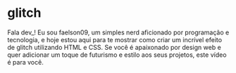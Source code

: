 # glitch
Fala dev_! Eu sou faelson09, um simples nerd aficionado por programação e tecnologia, e hoje estou aqui para te mostrar como criar um incrível efeito de glitch utilizando HTML e CSS. Se você é apaixonado por design web e quer adicionar um toque de futurismo e estilo aos seus projetos, este vídeo é para você.
